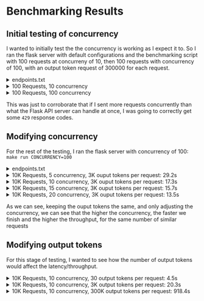 # Benchmarking Results

## Initial testing of concurrency

I wanted to initially test the the concurrency is working as I expect it to. So I ran the flask server with default configurations and the benchmarking script with 100 requests at concurreny of 10, then 100 requests with concurrency of 100, with an output token request of 300000 for each request.

<details>
<summary> endpoints.txt </summary>

```
http://localhost:5000/tokenizer?output_tokens=300000&input_text=abcdefgh
```
</details>

<details>
<summary> 100 Requests, 10 concurrency </summary>

```
$ python benchmarking/async_benchmarking.py --requests 100 --concurrency 10 --targets endpoints.txt
*** Results ***
Status codes:
  200: 100 times
Success ratio: 100.00%
--- - --- - ---
Total time: 9.1415 seconds
Median latency: 0.8848  |  Average latency: 0.8865 seconds
Shortest request time: 0.4683 seconds  |  Longest request time: 1.4985 seconds
--- - --- - ---
Throughput: 10.939075850185478 requests per second
Avg Input Tokens: 2.0000  |  Avg Output Tokens: 300000.0000
Input Token Throughput: 21.8782 tokens per second  |  Output Token Throughput: 3281722.7551 tokens per second
```
</details>

<details>
<summary> 100 Requests, 100 concurrency </summary>

```
$ python benchmarking/async_benchmarking.py --requests 100 --concurrency 100 --targets endpoints.txt
*** Results ***
Status codes:
  200: 45 times
  429: 55 times
Success ratio: 45.00%
--- - --- - ---
Total time: 4.2960 seconds
Median latency: 3.2156  |  Average latency: 2.9817 seconds
Shortest request time: 0.2459 seconds  |  Longest request time: 4.2917 seconds
--- - --- - ---
Throughput: 23.277331747585237 requests per second
Avg Input Tokens: 0.9000  |  Avg Output Tokens: 135000.0000
Input Token Throughput: 20.9496 tokens per second  |  Output Token Throughput: 3142439.7859 tokens per second
```
</details>

This was just to corroborate that if I sent more requests concurrently than what the Flask API server can handle at once, I was going to correctly get some `429` response codes.

## Modifying concurrency

For the rest of the testing, I ran the flask server with concurrency of 100: `make run CONCURRENCY=100`

<details>
<summary> endpoints.txt </summary>

```
http://localhost:5000/tokenizer?output_tokens=3000&input_text=abcdefgh
```
</details>

<details>
<summary> 10K Requests, 5 concurrency, 3K ouput tokens per request: 29.2s </summary>

```
$ python benchmarking/async_benchmarking.py --requests 10000 --concurrency 5 --targets endpoints.txt
*** Results ***
Status codes:
  200: 10000 times
Success ratio: 100.00%
--- - --- - ---
Total time: 29.1562 seconds
Median latency: 0.0065  |  Average latency: 0.0145 seconds
Shortest request time: 0.0016 seconds  |  Longest request time: 13.1148 seconds
--- - --- - ---
Throughput: 342.98051624263013 requests per second
Avg Input Tokens: 2.0000  |  Avg Output Tokens: 3000.0000
Input Token Throughput: 685.9610 tokens per second  |  Output Token Throughput: 1028941.5487 tokens per second
```
</details>

<details>
<summary> 10K Requests, 10 concurrency, 3K ouput tokens per request: 17.3s </summary>

```
$ python benchmarking/async_benchmarking.py --requests 10000 --concurrency 10 --targets endpoints.txt
*** Results ***
Status codes:
  200: 10000 times
Success ratio: 100.00%
--- - --- - ---
Total time: 17.3026 seconds
Median latency: 0.0150  |  Average latency: 0.0171 seconds
Shortest request time: 0.0045 seconds  |  Longest request time: 0.1030 seconds
--- - --- - ---
Throughput: 577.9483276959896 requests per second
Avg Input Tokens: 2.0000  |  Avg Output Tokens: 3000.0000
Input Token Throughput: 1155.8967 tokens per second  |  Output Token Throughput: 1733844.9831 tokens per second
```
</details>

<details>
<summary> 10K Requests, 15 concurrency, 3K ouput tokens per request: 15.7s </summary>

```
$ python benchmarking/async_benchmarking.py --requests 10000 --concurrency 15 --targets endpoints.txt
*** Results ***
Status codes:
  200: 10000 times
Success ratio: 100.00%
--- - --- - ---
Total time: 15.7279 seconds
Median latency: 0.0205  |  Average latency: 0.0234 seconds
Shortest request time: 0.0039 seconds  |  Longest request time: 0.3286 seconds
--- - --- - ---
Throughput: 635.8147659899045 requests per second
Avg Input Tokens: 2.0000  |  Avg Output Tokens: 3000.0000
Input Token Throughput: 1271.6295 tokens per second  |  Output Token Throughput: 1907444.2980 tokens per second
```
</details>

<details>
<summary> 10K Requests, 20 concurrency, 3K ouput tokens per request: 13.5s </summary>

```
$  python benchmarking/async_benchmarking.py --requests 10000 --concurrency 20 --targets endpoints.txt
*** Results ***
Status codes:
  200: 10000 times
Success ratio: 100.00%
--- - --- - ---
Total time: 13.5230 seconds
Median latency: 0.0260  |  Average latency: 0.0269 seconds
Shortest request time: 0.0115 seconds  |  Longest request time: 0.0730 seconds
--- - --- - ---
Throughput: 739.4807800149299 requests per second
Avg Input Tokens: 2.0000  |  Avg Output Tokens: 3000.0000
Input Token Throughput: 1478.9616 tokens per second  |  Output Token Throughput: 2218442.3400 tokens per second
```
</details>

As we can see, keeping the ouput tokens the same, and only adjusting the concurrency, we can see that the higher the concurrency, the faster we finish and the higher the throughput, for the same number of similar requests

## Modifying output tokens

For this stage of testing, I wanted to see how the number of output tokens would affect the latency/throughput.

<details>
<summary> 10K Requests, 10 concurrency, 30 output tokens per request: 4.5s </summary>

endpoints.txt:
```
http://localhost:5000/tokenizer?output_tokens=30&input_text=abcdefgh
```

Results:
```
$ python benchmarking/async_benchmarking.py --requests 10000 --concurrency 10 --targets endpoints.txt
*** Results ***
Status codes:
  200: 10000 times
Success ratio: 100.00%
--- - --- - ---
Total time: 4.4980 seconds
Median latency: 0.0039  |  Average latency: 0.0044 seconds
Shortest request time: 0.0019 seconds  |  Longest request time: 0.0512 seconds
--- - --- - ---
Throughput: 2223.217314607504 requests per second
Avg Input Tokens: 2.0000  |  Avg Output Tokens: 30.0000
Input Token Throughput: 4446.4346 tokens per second  |  Output Token Throughput: 66696.5194 tokens per second
```
</details>

<details>
<summary> 10K Requests, 10 concurrency, 3K output tokens per request: 20.3s </summary>

endpoints.txt:
```
http://localhost:5000/tokenizer?output_tokens=3000&input_text=abcdefgh
```

Results:
```
$ python benchmarking/async_benchmarking.py --requests 10000 --concurrency 10 --targets endpoints.txt
*** Results ***
Status codes:
  200: 10000 times
Success ratio: 100.00%
--- - --- - ---
Total time: 20.2512 seconds
Median latency: 0.0082  |  Average latency: 0.0202 seconds
Shortest request time: 0.0014 seconds  |  Longest request time: 13.1212 seconds
--- - --- - ---
Throughput: 493.7991143812041 requests per second
Avg Input Tokens: 2.0000  |  Avg Output Tokens: 3000.0000
Input Token Throughput: 987.5982 tokens per second  |  Output Token Throughput: 1481397.3431 tokens per second
```
</details>

<details>
<summary> 10K Requests, 10 concurrency, 300K output tokens per request: 918.4s </summary>

endpoints.txt:
```
http://localhost:5000/tokenizer?output_tokens=300000&input_text=abcdefgh
```

Results:
```
$ python benchmarking/async_benchmarking.py --requests 10000 --concurrency 10 --targets endpoints.txt
*** Results ***
Status codes:
  200: 10000 times
Success ratio: 100.00%
--- - --- - ---
Total time: 918.4218 seconds
Median latency: 0.9027  |  Average latency: 0.9180 seconds
Shortest request time: 0.3070 seconds  |  Longest request time: 4.4582 seconds
--- - --- - ---
Throughput: 10.888243337908905 requests per second
Avg Input Tokens: 2.0000  |  Avg Output Tokens: 300000.0000
Input Token Throughput: 21.7765 tokens per second  |  Output Token Throughput: 3266473.0014 tokens per second
```
</details>
